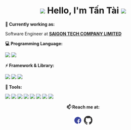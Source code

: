 <h1 align= "center"><b><img width="30px" src="https://media.tenor.com/images/3b388fe03da271d2674faf85eb7c3fcd/tenor.gif" /> Hello, I'm Tấn Tài <img width="30px" src="https://media.tenor.com/images/3b388fe03da271d2674faf85eb7c3fcd/tenor.gif" /></b></h1>

**💼 Currently working as:**

Software Engineer at <a href="https://www.saigon-tech.vn/" target="_blank"><b>SAIGON TECH COMPANY LIMITED</b></a>

**:computer: Programming Language:**

<code><a href="https://www.javascript.com/" target="_blank"><img height="50" src="https://www.vectorlogo.zone/logos/javascript/javascript-vertical.svg"></a></code>
<code><a href="https://www.php.net/" target="_blank"><img height="50" src="https://www.vectorlogo.zone/logos/php/php-icon.svg"></a></code>

**:zap: Framework & Library:**

<code><a href="https://nodejs.org/en/" target="_blank"><img height="50" src="https://www.vectorlogo.zone/logos/nodejs/nodejs-horizontal.svg"></a></code>
<code><a href="https://expressjs.com/" target="_blank"><img height="50" src="https://www.vectorlogo.zone/logos/expressjs/expressjs-ar21.svg"></a></code>
<code><a href="https://laravel.com/" target="_blank"><img height="50" src="https://www.vectorlogo.zone/logos/laravel/laravel-ar21.svg"></a></code>

**:wrench: Tools:**

<code><a href="https://www.docker.com/" target="_blank"><img height="50" src="https://www.vectorlogo.zone/logos/docker/docker-official.svg"></a></code>
<code><a href="https://git-scm.com/" target="_blank"><img height="50" src="https://www.vectorlogo.zone/logos/git-scm/git-scm-ar21.svg"></a></code>
<code><a href="https://github.com/" target="_blank"><img height="50" src="https://www.vectorlogo.zone/logos/github/github-ar21.svg"></a></code>
<code><a href="https://about.gitlab.com/" target="_blank"><img height="50" src="https://www.vectorlogo.zone/logos/gitlab/gitlab-ar21.svg"></a></code>
<code><a href="https://www.postman.com/" target="_blank"><img height="50" src="https://www.vectorlogo.zone/logos/getpostman/getpostman-ar21.svg"></a></code>
<code><a href="https://aws.amazon.com/" target="_blank"><img height="50" src="https://www.vectorlogo.zone/logos/amazon_aws/amazon_aws-ar21.svg"></a></code>
<code><a href="https://cloud.google.com/" target="_blank"><img height="50" src="https://www.vectorlogo.zone/logos/google_cloud/google_cloud-ar21.svg"></a></code>
<code><a href="https://trello.com/" target="_blank"><img height="50" src="https://www.vectorlogo.zone/logos/trello/trello-ar21.svg"></a></code>

<div align="center">

**📫 Reach me at:**<br>
<!-- ![width="30px"](gif/facebook.gif) -->
[<img align="center" alt="TTT0809 | Facebook" height="30px" src="gif/facebook.gif" />][facebook]
[<img align="center" alt="tantai1123 | Github" height="30px" src="gif/github.gif" />][github]


[linkedin]: https://www.linkedin.com/in/bilgehan-geçici-8b368614a/
[facebook]: https://facebook.com/TTT0809/
[github]: https://github.com/tantai1123/